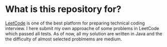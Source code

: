 # What is this repository for? #

[LeetCode](https://leetcode.com) is one of the best platform for preparing technical coding interview. I here submit my own approache of some problems in LeetCode which passed all tests. As of now, all my solution are written in Java and the the difficulty of almost selected problmems are medium.
